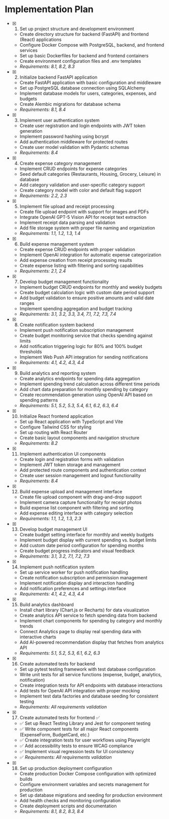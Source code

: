 # Implementation Plan

- [x] 1. Set up project structure and development environment
  - Create directory structure for backend (FastAPI) and frontend (React) applications
  - Configure Docker Compose with PostgreSQL, backend, and frontend services
  - Set up basic Dockerfiles for backend and frontend containers
  - Create environment configuration files and .env templates
  - _Requirements: 8.1, 8.2, 8.3_

- [x] 2. Initialize backend FastAPI application






  - Create FastAPI application with basic configuration and middleware
  - Set up PostgreSQL database connection using SQLAlchemy
  - Implement database models for users, categories, expenses, and budgets
  - Create Alembic migrations for database schema
  - _Requirements: 8.1, 8.4_

- [x] 3. Implement user authentication system
  - Create user registration and login endpoints with JWT token generation
  - Implement password hashing using bcrypt
  - Add authentication middleware for protected routes
  - Create user model validation with Pydantic schemas
  - _Requirements: 8.4_

- [x] 4. Create expense category management






  - Implement CRUD endpoints for expense categories
  - Seed default categories (Restaurants, Housing, Grocery, Leisure) in database
  - Add category validation and user-specific category support
  - Create category model with color and default flag support
  - _Requirements: 2.2, 2.3_

- [x] 5. Implement file upload and receipt processing





  - Create file upload endpoint with support for images and PDFs
  - Integrate OpenAI GPT-5 Vision API for receipt text extraction
  - Implement receipt data parsing and validation
  - Add file storage system with proper file naming and organization
  - _Requirements: 1.1, 1.2, 1.3, 1.4_

- [x] 6. Build expense management system






  - Create expense CRUD endpoints with proper validation
  - Implement OpenAI integration for automatic expense categorization
  - Add expense creation from receipt processing results
  - Create expense listing with filtering and sorting capabilities
  - _Requirements: 2.1, 2.4_

- [x] 7. Develop budget management functionality





  - Implement budget CRUD endpoints for monthly and weekly budgets
  - Create budget calculation logic with custom date period support
  - Add budget validation to ensure positive amounts and valid date ranges
  - Implement spending aggregation and budget tracking
  - _Requirements: 3.1, 3.2, 3.3, 3.4, 7.1, 7.2, 7.3, 7.4_

- [x] 8. Create notification system backend





  - Implement push notification subscription management
  - Create budget monitoring service that checks spending against limits
  - Add notification triggering logic for 80% and 100% budget thresholds
  - Implement Web Push API integration for sending notifications
  - _Requirements: 4.1, 4.2, 4.3, 4.4_

- [x] 9. Build analytics and reporting system








  - Create analytics endpoints for spending data aggregation
  - Implement spending trend calculation across different time periods
  - Add chart data preparation for monthly spending by category
  - Create recommendation generation using OpenAI API based on spending patterns
  - _Requirements: 5.1, 5.2, 5.3, 5.4, 6.1, 6.2, 6.3, 6.4_

- [x] 10. Initialize React frontend application





  - Set up React application with TypeScript and Vite
  - Configure Tailwind CSS for styling
  - Set up routing with React Router
  - Create basic layout components and navigation structure
  - _Requirements: 8.2_

- [x] 11. Implement authentication UI components







  - Create login and registration forms with validation
  - Implement JWT token storage and management
  - Add protected route components and authentication context
  - Create user session management and logout functionality
  - _Requirements: 8.4_

- [x] 12. Build expense upload and management interface








  - Create file upload component with drag-and-drop support
  - Implement camera capture functionality for receipt photos
  - Build expense list component with filtering and sorting
  - Add expense editing interface with category selection
  - _Requirements: 1.1, 1.2, 1.3, 2.3_

- [x] 13. Develop budget management UI





  - Create budget setting interface for monthly and weekly budgets
  - Implement budget display with current spending vs. budget limits
  - Add custom date period configuration for spending months
  - Create budget progress indicators and visual feedback
  - _Requirements: 3.1, 3.2, 7.1, 7.2, 7.3_

- [x] 14. Implement push notification system





  - Set up service worker for push notification handling
  - Create notification subscription and permission management
  - Implement notification display and interaction handling
  - Add notification preferences and settings interface
  - _Requirements: 4.1, 4.2, 4.3, 4.4_

- [x] 15. Build analytics dashboard














  - Install chart library (Chart.js or Recharts) for data visualization
  - Create analytics API service to fetch spending data from backend
  - Implement chart components for spending by category and monthly trends
  - Connect Analytics page to display real spending data with interactive charts
  - Add AI-powered recommendation display that fetches from analytics API
  - _Requirements: 5.1, 5.2, 5.3, 6.1, 6.2, 6.3_

- [x] 16. Create automated tests for backend





  - Set up pytest testing framework with test database configuration
  - Write unit tests for all service functions (expense, budget, analytics, notification)
  - Create integration tests for API endpoints with database interactions
  - Add tests for OpenAI API integration with proper mocking
  - Implement test data factories and database seeding for consistent testing
  - _Requirements: All requirements validation_

- [x] 17. Create automated tests for frontend ✅
  - ✅ Set up React Testing Library and Jest for component testing
  - ✅ Write component tests for all major React components (ExpenseForm, BudgetCard, etc.)
  - ✅ Create integration tests for user workflows using Playwright
  - ✅ Add accessibility tests to ensure WCAG compliance
  - ✅ Implement visual regression tests for UI consistency
  - ✅ _Requirements: All requirements validation_

- [x] 18. Set up production deployment configuration




  - Create production Docker Compose configuration with optimized builds
  - Configure environment variables and secrets management for production
  - Set up database migrations and seeding for production environment
  - Add health checks and monitoring configuration
  - Create deployment scripts and documentation
  - _Requirements: 8.1, 8.2, 8.3, 8.4_